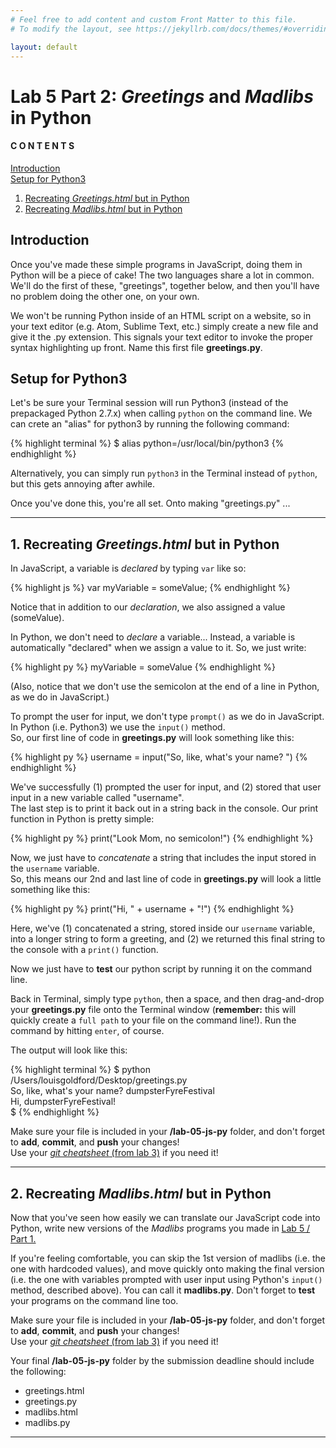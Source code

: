 ```yaml
---
# Feel free to add content and custom Front Matter to this file.
# To modify the layout, see https://jekyllrb.com/docs/themes/#overriding-theme-defaults

layout: default
---
```


# Lab 5 Part 2: _Greetings_ and _Madlibs_ in Python  

#### C O N T E N T S  
<a href="#intro">Introduction</a>  
<a href="#setup">Setup for Python3</a>
1. <a href="#greetings">Recreating <i>Greetings.html</i> but in Python</a>  
2. <a href="#madlibs">Recreating <i>Madlibs.html</i> but in Python</a>

<a id="intro"></a>
## Introduction  

Once you've made these simple programs in JavaScript, doing them in Python will be a piece of cake!  The two languages share a lot in common. We'll do the first of these, "greetings", together below, and then you'll have no problem doing the other one, on your own.  

We won't be running Python inside of an HTML script on a website, so in your text editor (e.g. Atom, Sublime Text, etc.) simply create a new file and give it the .py extension. This signals your text editor to invoke the proper syntax highlighting up front. Name this first file **greetings.py**.

<a id="setup"></a>
## Setup for Python3   

Let's be sure your Terminal session will run Python3 (instead of the prepackaged Python 2.7.x) when calling `python` on the command line. We can crete an "alias" for python3 by running the following command:  

  {% highlight terminal %}
  $ alias python=/usr/local/bin/python3 {% endhighlight %}

Alternatively, you can simply run `python3` in the Terminal instead of `python`, but this gets annoying after awhile.  

Once you've done this, you're all set. Onto making "greetings.py" ...  

* * *  

<a id="greetings"></a>
## 1. Recreating _Greetings.html_ but in Python  

In JavaScript, a variable is _declared_ by typing `var` like so:

  {% highlight js %}
  var myVariable = someValue; {% endhighlight %}

Notice that in addition to our _declaration_, we also assigned a value (someValue).

In Python, we don't need to _declare_ a variable... Instead, a variable is automatically "declared" when we assign a value to it. So, we just write:  

  {% highlight py %}
  myVariable = someValue {% endhighlight %}

(Also, notice that we don't use the semicolon at the end of a line in Python, as we do in JavaScript.)  

To prompt the user for input, we don't type `prompt()` as we do in JavaScript. In Python (i.e. Python3) we use the `input()` method.  
So, our first line of code in **greetings.py** will look something like this:  

  {% highlight py %}
  username = input("So, like, what's your name? ") {% endhighlight %}

We've successfully (1) prompted the user for input, and (2) stored that user input in a new variable called "username".  
The last step is to print it back out in a string back in the console. Our print function in Python is pretty simple:

  {% highlight py %}
  print("Look Mom, no semicolon!") {% endhighlight %}

Now, we just have to _concatenate_ a string that includes the input stored in the `username` variable.  
So, this means our 2nd and last line of code in **greetings.py** will look a little something like this:  

  {% highlight py %}
  print("Hi, " + username + "!") {% endhighlight %}

Here, we've (1) concatenated a string, stored inside our `username` variable, into a longer string to form a greeting, and (2) we returned this final string to the console with a `print()` function.  

Now we just have to **test** our python script by running it on the command line.

Back in Terminal, simply type `python`, then a space, and then drag-and-drop your **greetings.py** file onto the Terminal window (**remember:** this will quickly create a `full path` to your file on the command line!). Run the command by hitting `enter`, of course.

The output will look like this:  

  {% highlight terminal %}
  $ python /Users/louisgoldford/Desktop/greetings.py  
  So, like, what's your name? dumpsterFyreFestival  
  Hi, dumpsterFyreFestival!  
  $ {% endhighlight %}

Make sure your file is included in your **/lab-05-js-py** folder, and don't forget to **add**, **commit**, and **push** your changes!  
Use your [_git cheatsheet_ (from lab 3)](/Goldford-MTEC1003-OL04/labs/03/lab-03-git-intro.html) if you need it!  

* * *   

<a id="madlibs"></a>
## 2. Recreating _Madlibs.html_ but in Python  

Now that you've seen how easily we can translate our JavaScript code into Python, write new versions of the _Madlibs_ programs you made in [Lab 5 / Part 1.](/Goldford-MTEC1003-OL04/labs/05/lab-05-part1-js-basics.html)

If you're feeling comfortable, you can skip the 1st version of madlibs (i.e. the one with hardcoded values), and move quickly onto making the final version (i.e. the one with variables prompted with user input using Python's `input()` method, described above). You can call it **madlibs.py**. Don't forget to **test** your programs on the command line too.  

Make sure your file is included in your **/lab-05-js-py** folder, and don't forget to **add**, **commit**, and **push** your changes!  
Use your [_git cheatsheet_ (from lab 3)](/Goldford-MTEC1003-OL04/labs/03/lab-03-git-intro.html) if you need it!  

Your final **/lab-05-js-py** folder by the submission deadline should include the following:  
* greetings.html  
* greetings.py   
* madlibs.html  
* madlibs.py  

* * *  
